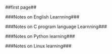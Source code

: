 ##first page##


###Notes on English Learnning###


###Notes on C program language Learnning###


###Notes on Python learning###


###Notes on Linux learning###



